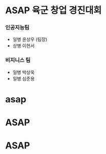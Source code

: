 # ASAP 육군 창업 경진대회

### 인공지능팀
* 일병 윤상우 (팀장)
* 상병 이현서


### 비지니스 팀
* 일병 박상욱
* 일병 심준용


# asap
# ASAP
# ASAP
